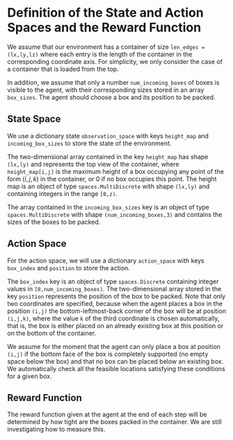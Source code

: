 # Definition of the State and Action Spaces and the Reward Function

We assume that our environment has a container of size `len_edges = (lx,ly,lz)` where each entry is the 
length of the container in the corresponding coordinate axis. For simplicity, we only consider the case of 
a container that is loaded from the top. 

In addition, we assume that only a number `num_incoming_boxes` of boxes is visible to the agent, 
with their corresponding sizes stored in an array `box_sizes`. The agent should choose a box and its position
to be packed.

## State Space
We use a dictionary state `observation_space` with keys `height_map` and `incoming_box_sizes` to store the state of 
the environment. 

The two-dimensional array contained in the key `height_map` has shape `(lx,ly)` and represents the top view of the 
container, where `height_map[i,j]` is the maximum height of a box occupying any point of the form $(i,j,k)$ 
in the container, or $0$ if no box occupies this point. The height map is an object of type `spaces.MultiDiscrete` 
with shape `(lx,ly)` and containing integers in the range `[0,z)`.

The array contained in the `incoming_box_sizes` key is an object of type `spaces.MultiDiscrete` with shape 
`(num_incoming_boxes,3)` and contains the sizes of the boxes to be packed.

## Action Space
For the action space, we will use a dictionary `action_space` with keys `box_index` and `position` to store the action.

The `box_index` key is an object of type `spaces.Discrete` containing integer values in `[0,num_incoming_boxes)`. 
The two-dimensional array stored in the key `position` represents the position of the box to be packed. Note that only 
two coordinates are specified, because when the agent places a box in the position `(i,j)` the bottom-leftmost-back 
corner of the box will be at position `(i,j,k)`, where the value `k` of the third coordinate is chosen automatically, 
that is, the box is either placed on an already existing box at this position or on the bottom of the container. 

We assume for the moment that the agent can only place a box  at position `(i,j)` if the bottom face of the box is
completely supported (no empty space below the box) and that no box can be placed below an existing box. 
We automatically check all the feasible locations satisfying these conditions for a given box.

## Reward Function
The reward function given at the agent at the end of each step will be determined by how tight are the boxes packed in
the container. We are still investigating how to measure this.
